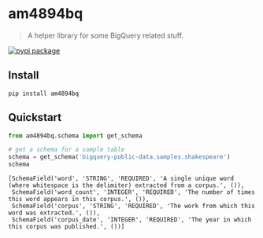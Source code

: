 # am4894bq
> A helper library for some BigQuery related stuff.


[![pypi package](https://img.shields.io/pypi/v/am4894bq.svg)](https://pypi.python.org/pypi/am4894bq/)

## Install

`pip install am4894bq`

## Quickstart

```python
from am4894bq.schema import get_schema

# get a schema for a sample table
schema = get_schema('bigquery-public-data.samples.shakespeare')
schema
```




    [SchemaField('word', 'STRING', 'REQUIRED', 'A single unique word (where whitespace is the delimiter) extracted from a corpus.', ()),
     SchemaField('word_count', 'INTEGER', 'REQUIRED', 'The number of times this word appears in this corpus.', ()),
     SchemaField('corpus', 'STRING', 'REQUIRED', 'The work from which this word was extracted.', ()),
     SchemaField('corpus_date', 'INTEGER', 'REQUIRED', 'The year in which this corpus was published.', ())]


